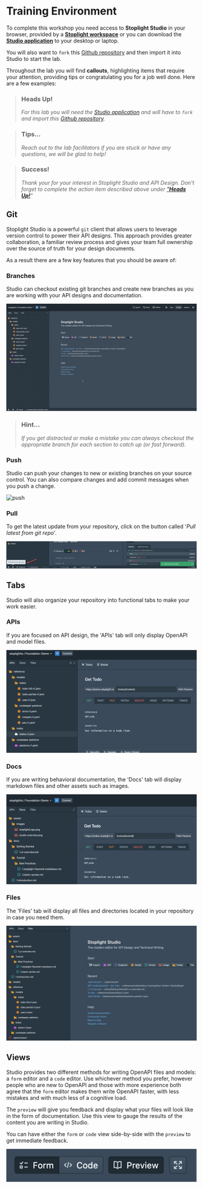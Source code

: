 # Training Environment

To complete this workshop you need access to **Stoplight Studio** in your browser, provided by a [**Stoplight workspace**](https://stoplight.io/welcome/create) or you can download the [**Studio application**](https://stoplight.io/studio/) to your desktop or laptop.

You will also want to `fork` this [Github repository](https://github.com/stoplightio/StudioLab) and then import it into Studio to start the lab.

Throughout the lab you will find **callouts**, highlighting items that require your attention, providing tips or congratulating you for a job well done. Here are a few examples:

<!-- theme: warning -->

> ### Heads Up!
>
> _For this lab you will need the [Studio application](https://stoplight.io/studio/) and will have to `fork` and import this [Github repository](https://github.com/stoplightio/StudioLab)._

<!-- theme: info -->

> ### Tips...
>
> *Reach out to the lab facilitators if you are stuck or have any questions, we will be glad to help!*

<!-- theme: success -->

> ### Success!
>
> *Thank your for your interest in Stoplight Studio and API Design. Don't forget to complete the action item described above under ["**Heads Up!**](https://apiguild.stoplight.io/docs/studiolab/docs/sections/1.%20Training-Environment.md#heads-up)"*


## Git

Stoplight Studio is a powerful `git` client that allows users to leverage version control to power their API designs. This approach provides greater collaboration, a familiar review process and gives your team full ownership over the source of truth for your design documents. 

As a result there are a few key features that you should be aware of:

### Branches

Studio can checkout existing git branches and create new branches as you are working with your API designs and documentation.

![branches](../../assets/images/branches.gif)

<!-- theme: info -->

> ### Hint...
>
>*If you get distracted or make a mistake you can always checkout the appropriate branch for each section to catch up (or fast forward).*

### Push

Studio can push your changes to new or existing branches on your source control. You can also compare changes and add commit messages when you push a change.

![push](../../assets/images/push.gif)

### Pull

To get the latest update from your repository, click on the button called '*Pull latest from git repo*'.

![pull](../../assets/images/pull.png)

## Tabs

Studio will also organize your repository into functional tabs to make your work easier. 

### APIs
If you are focused on API design, the 'APIs' tab will only display OpenAPI and model files.

![apis](../../assets/images/apis.png)

### Docs
If you are writing behavioral documentation, the 'Docs' tab will display markdown files and other assets such as images.

![docs](../../assets/images/docs.png)

### Files
The 'Files' tab will display all files and directories located in your repository in case you need them.

![files](../../assets/images/files.png)

## Views

Studio provides two different methods for writing OpenAPI files and models: a `form` editor and a `code` editor. Use whichever method you prefer, however people who are new to OpenAPI and those with more experience both agree that the `form` editor makes them write OpenAPI faster, with less mistakes and with much less of a cognitive load.

The `preview` will give you feedback and display what your files will look like in the form of documentation. Use this view to gauge the results of the content you are writing in Studio.

You can have either the `form` or `code` view side-by-side with the `preview` to get immediate feedback.

![views](../../assets/images/views.png)
